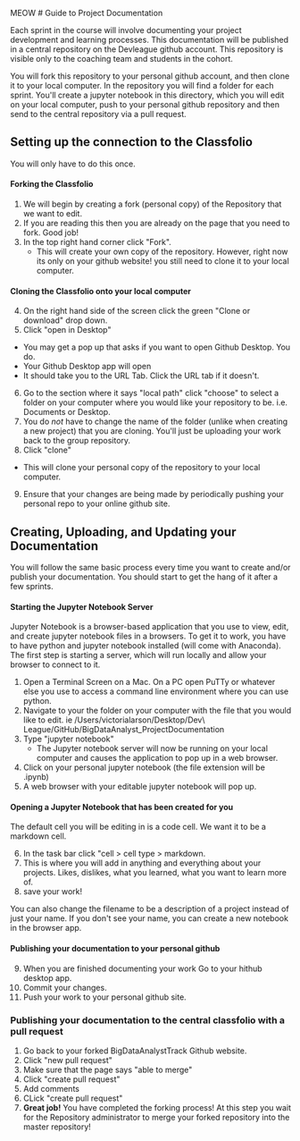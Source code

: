 MEOW # Guide to Project Documentation

Each sprint in the course will involve documenting your project development and learning processes. This documentation will be published in a central repository on the Devleague github account. This repository is visible only to the coaching team and students in the cohort.

You will fork this repository to your personal github account, and then clone it to your local computer. In the repository you will find a folder for each sprint. You'll create a jupyter notebook in this directory, which you will edit on your local computer, push to your personal github repository and then send to the central repository via a pull request.

## Setting up the connection to the Classfolio

You will only have to do this once.

#### Forking the Classfolio
1. We will begin by creating a fork (personal copy) of the Repository that we want to edit.
2. If you are reading this then you are already on the page that you need to fork. Good job!
3. In the top right hand corner click "Fork".
      - This will create your own copy of the repository. However, right now its only on your github website! you still need to clone it to your local computer.

#### Cloning the Classfolio onto your local computer
4. On the right hand side of the screen click the green "Clone or download" drop down.
5. Click "open in Desktop"
  - You may get a pop up that asks if you want to open Github Desktop. You do.
  - Your Github Desktop app will open
  - It should take you to the URL Tab. Click the URL tab if it doesn't.
6. Go to the section where it says "local path" click "choose" to select a folder on your computer where you would like your repository to be. i.e. Documents or Desktop.
7. You do *not* have to change the name of the folder (unlike when creating a new project) that you are cloning. You'll just be uploading your work back to the group repository.
8. Click "clone"
  - This will clone your personal copy of the repository to your local computer.
9. Ensure that your changes are being made by periodically pushing your personal repo to your online github site.

## Creating, Uploading, and Updating your Documentation

You will follow the same basic process every time you want to create and/or publish your documentation. You should start to get the hang of it after a few sprints.

#### Starting the Jupyter Notebook Server

Jupyter Notebook is a browser-based application that you use to view, edit, and create jupyter notebook files in a browsers. To get it to work, you have to have python and jupyter notebook installed (will come with Anaconda). The first step is starting a server, which will run locally and allow your browser to connect to it.

1. Open a Terminal Screen on a Mac. On a PC open PuTTy or whatever else you use to access a command line environment where you can use python.
2. Navigate to your the folder on your computer with the file that you would like to edit. ie /Users/victorialarson/Desktop/Dev\ League/GitHub/BigDataAnalyst_ProjectDocumentation
3. Type "jupyter notebook"
    - The Jupyter notebook server will now be running on your local computer and causes the application to pop up in a web browser.
4. Click on your personal jupyter notebook (the file extension will be .ipynb)
5. A web browser with your editable jupyter notebook will pop up.

#### Opening a Jupyter Notebook that has been created for you

The default cell you will be editing in is a code cell. We want it to be a markdown cell.

6. In the task bar click "cell > cell type > markdown.
7. This is where you will add in anything and everything about your projects. Likes, dislikes, what you learned, what you want to learn more of.
8. save your work!

You can also change the filename to be a description of a project instead of just your name. If you don't see your name, you can create a new notebook in the browser app.

#### Publishing your documentation to your personal github

9. When you are finished documenting your work Go to your hithub desktop app.
10. Commit your changes.
11. Push your work to your personal github site.

### Publishing your documentation to the central classfolio with a pull request

1. Go back to your forked BigDataAnalystTrack Github website.
2. Click "new pull request"
3. Make sure that the page says "able to merge"
4. Click "create pull request"
5. Add comments
6. CLick "create pull request"
7. __Great job!__ You have completed the forking process! At this step you wait for the Repository administrator to merge your forked repository into the master repository!

